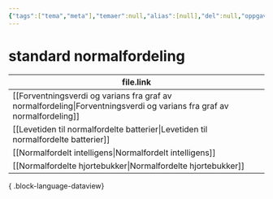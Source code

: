 ```yaml
---
{"tags":["tema","meta"],"temaer":null,"alias":[null],"del":null,"oppgave":null,"fag":null,"eksamen":null,"dg-publish":true,"title":"standard normalfordeling","date":"2023-06-01","modified":"2023-06-01","permalink":"/temaer/standard-normalfordeling/","dgPassFrontmatter":true}
---
```



# standard normalfordeling
| file.link                                                                                                                 |
| ------------------------------------------------------------------------------------------------------------------------- |
| [[Forventningsverdi og varians fra graf av normalfordeling\|Forventningsverdi og varians fra graf av normalfordeling]] |
| [[Levetiden til normalfordelte batterier\|Levetiden til normalfordelte batterier]]                                     |
| [[Normalfordelt intelligens\|Normalfordelt intelligens]]                                                               |
| [[Normalfordelte hjortebukker\|Normalfordelte hjortebukker]]                                                           |

{ .block-language-dataview}

